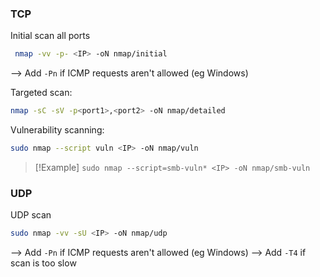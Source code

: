 
### TCP

Initial scan all ports
```bash
 nmap -vv -p- <IP> -oN nmap/initial
```
--> Add `-Pn` if ICMP requests aren't allowed (eg Windows)

Targeted scan:
```bash
nmap -sC -sV -p<port1>,<port2> -oN nmap/detailed
```

Vulnerability scanning:
```bash
sudo nmap --script vuln <IP> -oN nmap/vuln
```
>[!Example]
>`sudo nmap --script=smb-vuln* <IP> -oN nmap/smb-vuln`


### UDP

UDP scan
```bash
sudo nmap -vv -sU <IP> -oN nmap/udp
```
--> Add `-Pn` if ICMP requests aren't allowed (eg Windows)
--> Add `-T4` if scan is too slow
